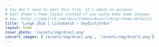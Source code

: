 ```yaml
---
# You don't need to edit this file, it's empty on purpose.
# Edit theme's home layout instead if you wanna make some changes
# See: https://jekyllrb.com/docs/themes/#overriding-theme-defaults
title: "LungA 2018 | Listahátíð – Seyðisfjörður"
layout: home
cover_photo: '/assets/img/drasl.png'
concert_images: ['/assets/img/drasl.png', '/assets/img/drasl2.png']
---
```

